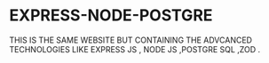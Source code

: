 # EXPRESS-NODE-POSTGRE
THIS IS THE SAME WEBSITE BUT CONTAINING THE ADVCANCED TECHNOLOGIES LIKE EXPRESS JS , NODE JS ,POSTGRE SQL ,ZOD .
